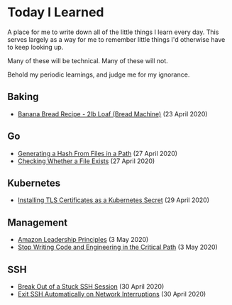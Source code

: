 # Today I Learned

A place for me to write down all of the little things I learn every day. This serves largely as a way for me to remember little things I'd otherwise have to keep looking up.

Many of these will be technical. Many of these will not.

Behold my periodic learnings, and judge me for my ignorance.

## Baking

* [Banana Bread Recipe - 2lb Loaf (Bread Machine)](baking/banana-bread.md) (23 April 2020)

## Go

* [Generating a Hash From Files in a Path](go/generating-hash-of-a-path.md) (27 April 2020)
* [Checking Whether a File Exists](go/check-whether-a-file-exists.md) (27 April 2020)

## Kubernetes

* [Installing TLS Certificates as a Kubernetes Secret](kubernetes/installing-ssl-certs.md) (29 April 2020)

## Management

* [Amazon Leadership Principles](amazon-leadership-principles.md) (3 May 2020)
* [Stop Writing Code and Engineering in the Critical Path](management/stay-out-of-the-critical-path.md) (3 May 2020)

## SSH

* [Break Out of a Stuck SSH Session](ssh/break-out-of-a-stuck-session.md) (30 April 2020)
* [Exit SSH Automatically on Network Interruptions](ssh/exit-on-network-interruptions.md) (30 April 2020)
